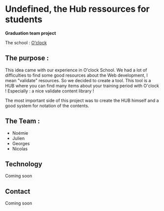 # Undefined, the Hub ressources for students

**Graduation team project**

The school : [O'clock](https://oclock.io/)

## The purpose : 

This idea came with our experience in O'clock School. We had a lot of difficulties to find some good resources about the Web development, I mean "validate" resources. So we decided to create a tool. This tool is a HUB where you can find many items about your training period with O'clock ! Especially : a nice validate content library  !

The most important side of this project was to create the HUB himself and a good system for notation of the contents. 

## The Team : 

 - Noémie
 - Julien
 - Georges
 - Nicolas

## Technology

Coming soon 




## Contact 
Coming soon
